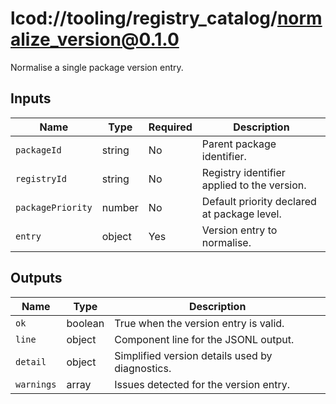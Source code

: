 # lcod://tooling/registry_catalog/normalize_version@0.1.0

Normalise a single package version entry.

## Inputs

| Name | Type | Required | Description |
| ---- | ---- | -------- | ----------- |
| `packageId` | string | No | Parent package identifier. |
| `registryId` | string | No | Registry identifier applied to the version. |
| `packagePriority` | number | No | Default priority declared at package level. |
| `entry` | object | Yes | Version entry to normalise. |

## Outputs

| Name | Type | Description |
| ---- | ---- | ----------- |
| `ok` | boolean | True when the version entry is valid. |
| `line` | object | Component line for the JSONL output. |
| `detail` | object | Simplified version details used by diagnostics. |
| `warnings` | array | Issues detected for the version entry. |
